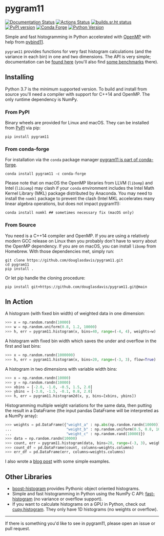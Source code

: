 # pygram11

[![Documentation Status](https://readthedocs.org/projects/pygram11/badge/?version=latest)](https://pygram11.readthedocs.io/en/latest/?badge=latest)
[![Actions Status](https://github.com/douglasdavis/pygram11/workflows/Tests/badge.svg)](https://github.com/douglasdavis/pygram11/actions)
[![builds.sr.ht status](https://builds.sr.ht/~ddavis/pygram11.svg)](https://builds.sr.ht/~ddavis/pygram11?)
[![PyPI version](https://img.shields.io/pypi/v/pygram11.svg?colorB=486b87&style=flat)](https://pypi.org/project/pygram11/)
[![Conda Forge](https://img.shields.io/conda/vn/conda-forge/pygram11.svg?colorB=486b87&style=flat)](https://anaconda.org/conda-forge/pygram11)
[![Python Version](https://img.shields.io/pypi/pyversions/pygram11)](https://pypi.org/project/pygram11/)

Simple and fast histogramming in Python accelerated with
[OpenMP](https://www.openmp.org/) with help from
[pybind11](https://github.com/pybind/pybind11).

`pygram11` provides functions for very fast histogram calculations
(and the variance in each bin) in one and two dimensions. The API is
very simple; documentation can be [found
here](https://pygram11.readthedocs.io/) (you'll also find [some
benchmarks](https://pygram11.readthedocs.io/en/stable/bench.html)
there).

## Installing

Python 3.7 is the minimum supported version. To build and install from
source you'll need a compiler with support for C++14 and OpenMP. The
only runtime dependency is NumPy.

### From PyPI

Binary wheels are provided for Linux and macOS. They can be installed
from [PyPI](https://pypi.org/project/pygram11/) via pip:

```
pip install pygram11
```

### From conda-forge

For installation via the `conda` package manager [pygram11 is part of
conda-forge](https://anaconda.org/conda-forge/pygram11).

```none
conda install pygram11 -c conda-forge
```

Please note that on macOS the OpenMP libraries from LLVM (`libomp`)
and Intel (`libiomp`) may clash if your `conda` environment includes
the Intel Math Kernel Library (MKL) package distributed by
Anaconda. You may need to install the `nomkl` package to prevent the
clash (Intel MKL accelerates many linear algebra operations, but does
not impact pygram11):

```none
conda install nomkl ## sometimes necessary fix (macOS only)
```

### From Source

You need is a C++14 compiler and OpenMP. If you are using a relatively
modern GCC release on Linux then you probably don't have to worry
about the OpenMP dependency. If you are on macOS, you can install
`libomp` from Homebrew. With those dependencies met, simply run:

```none
git clone https://github.com/douglasdavis/pygram11.git
cd pygram11
pip install .
```

Or let pip handle the cloning procedure:

```none
pip install git+https://github.com/douglasdavis/pygram11.git@main
```


## In Action

A histogram (with fixed bin width) of weighted data in one dimension:

```python
>>> x = np.random.randn(10000)
>>> w = np.random.uniform(0.8, 1.2, 10000)
>>> h, err = pygram11.histogram(x, bins=40, range=(-4, 4), weights=w)
```

A histogram with fixed bin width which saves the under and overflow in
the first and last bins:

```python
>>> x = np.random.randn(1000000)
>>> h, err = pygram11.histogram(x, bins=20, range=(-3, 3), flow=True)
```

A histogram in two dimensions with variable width bins:

```python
>>> x = np.random.randn(10000)
>>> y = np.random.randn(10000)
>>> xbins = [-2.0, -1.0, -0.5, 1.5, 2.0]
>>> ybins = [-3.0, -1.5, -0.1, 0.8, 2.0]
>>> h, err = pygram11.histogram2d(x, y, bins=[xbins, ybins])
```

Histogramming multiple weight variations for the same data, then
putting the result in a DataFrame (the input pandas DataFrame will be
interpreted as a NumPy array):

```python
>>> weights = pd.DataFrame({"weight_a" : np.abs(np.random.randn(10000)),
...                         "weight_b" : np.random.uniform(0.5, 0.8, 10000),
...                         "weight_c" : np.random.rand(10000)})
>>> data = np.random.randn(10000)
>>> count, err = pygram11.histogram(data, bins=20, range=(-3, 3), weights=weights, flow=True)
>>> count_df = pd.DataFrame(count, columns=weights.columns)
>>> err_df = pd.DataFrame(err, columns=weights.columns)
```

I also wrote a [blog
post](https://ddavis.io/posts/introducing-pygram11/) with some simple
examples.

## Other Libraries

- [boost-histogram](https://github.com/scikit-hep/boost-histogram)
  provides Pythonic object oriented histograms.
- Simple and fast histogramming in Python using the NumPy C API:
  [fast-histogram](https://github.com/astrofrog/fast-histogram) (no
  variance or overflow support).
- If you want to calculate histograms on a GPU in Python, check out
  [cupy.histogram](https://docs-cupy.chainer.org/en/stable/reference/generated/cupy.histogram.html#cupy.histogram).
  They only have 1D histograms (no weights or overflow).

---

If there is something you'd like to see in pygram11, please open an
issue or pull request.
